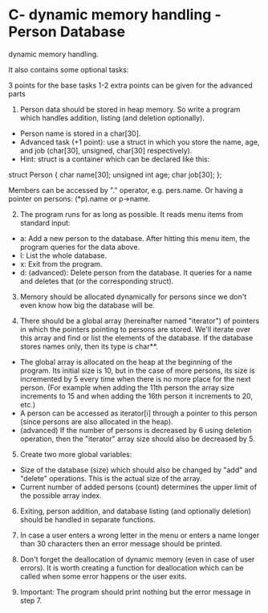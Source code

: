 # C- dynamic memory handling - Person Database
dynamic memory handling.

It also contains some optional tasks:

3 points for the base tasks
 1-2 extra points can be given for the advanced parts 
 

1. Person data should be stored in heap memory. So write a program which handles addition, listing (and deletion optionally).
- Person name is stored in a char[30].
- Advanced task (+1 point): use a struct in which you store the name, age, and job (char[30], unsigned, char[30] respectively).
- Hint: struct is a container which can be declared like this:

struct Person
{
char name[30];
unsigned int age;
char job[30];
};

Members can be accessed by "." operator, e.g. pers.name. Or having a pointer on persons: (*p).name or p->name.

2. The program runs for as long as possible. It reads menu items from standard input:
- a: Add a new person to the database. After hitting this menu item, the program queries for the data above.
- l: List the whole database.
- x: Exit from the program.
- d: (advanced): Delete person from the database. It queries for a name and deletes that (or the corresponding struct).

3. Memory should be allocated dynamically for persons since we don't even know how big the database will be.

4. There should be a global array (hereinafter named "iterator") of pointers in which the pointers pointing to persons are stored. We'll iterate over this array and find or list the elements of the database. If the database stores names only, then its type is char**.
- The global array is allocated on the heap at the beginning of the program. Its initial size is 10, but in the case of more persons, its size is incremented by 5 every time when there is no more place for the next person. (For example when adding the 11th person the array size increments to 15 and when adding the 16th person it increments to 20, etc.)
- A person can be accessed as iterator[i] through a pointer to this person (since persons are also allocated in the heap).
- (advanced) If the number of persons is decreased by 6 using deletion operation, then the "iterator" array size should also be decreased by 5. 

5. Create two more global variables:
- Size of the database (size) which should also be changed by "add" and "delete" operations. This is the actual size of the array.
- Current number of added persons (count) determines the upper limit of the possible array index.

6. Exiting, person addition, and database listing (and optionally deletion) should be handled in separate functions.

 

7. In case a user enters a wrong letter in the menu or enters a name longer than 30 characters then an error message should be printed.

 

8. Don't forget the deallocation of dynamic memory (even in case of user errors). It is worth creating a function for deallocation which can be called when some error happens or the user exits.

 

9. Important: The program should print nothing but the error message in step 7.